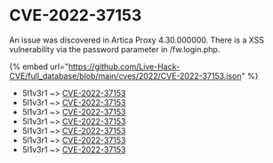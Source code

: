 # CVE-2022-37153

An issue was discovered in Artica Proxy 4.30.000000. There is a XSS vulnerability via the password parameter in /fw.login.php.

{% embed url="https://github.com/Live-Hack-CVE/full_database/blob/main/cves/2022/CVE-2022-37153.json" %}


* 5l1v3r1 ~> [CVE-2022-37153](https://www.alice-snow.ru/2022/database/cve-2022-37153/cve-2022-37153-5l1v3r1)
* 5l1v3r1 ~> [CVE-2022-37153](https://www.alice-snow.ru/2022/database/cve-2022-37153/cve-2022-37153-5l1v3r1)
* 5l1v3r1 ~> [CVE-2022-37153](https://www.alice-snow.ru/2022/database/cve-2022-37153/cve-2022-37153-5l1v3r1)
* 5l1v3r1 ~> [CVE-2022-37153](https://www.alice-snow.ru/2022/database/cve-2022-37153/cve-2022-37153-5l1v3r1)
* 5l1v3r1 ~> [CVE-2022-37153](https://www.alice-snow.ru/2022/database/cve-2022-37153/cve-2022-37153-5l1v3r1)
* 5l1v3r1 ~> [CVE-2022-37153](https://www.alice-snow.ru/2022/database/cve-2022-37153/cve-2022-37153-5l1v3r1)
* 5l1v3r1 ~> [CVE-2022-37153](https://www.alice-snow.ru/2022/database/cve-2022-37153/cve-2022-37153-5l1v3r1)